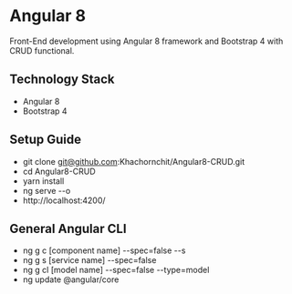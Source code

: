 # Angular 8
Front-End development using Angular 8 framework and Bootstrap 4 with CRUD functional.

## Technology Stack
* Angular 8
* Bootstrap 4

## Setup Guide
* git clone git@github.com:Khachornchit/Angular8-CRUD.git
* cd Angular8-CRUD
* yarn install
* ng serve --o
* http://localhost:4200/

## General Angular CLI
* ng g c [component name] --spec=false --s
* ng g s [service name] --spec=false
* ng g cl [model name] --spec=false --type=model
* ng update @angular/core

